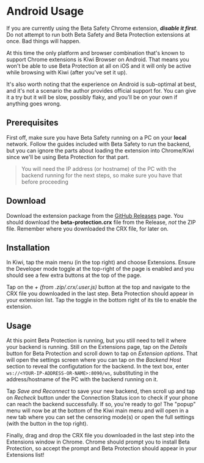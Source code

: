 # Android Usage

<Note type="danger">

If you are currently using the Beta Safety Chrome extension, ***disable it first***. Do not attempt to run both Beta Safety and Beta Protection extensions at once. Bad things will happen.

</Note>

At this time the only platform and browser combination that's known to support Chrome extensions is Kiwi Browser on Android. That means you won't be able to use Beta Protection at all on iOS and it will only be active while browsing with Kiwi (after you've set it up).

It's also worth noting that the experience on Android is sub-optimal at best, and it's not a scenario the author provides official support for. You can give it a try but it will be slow, possibly flaky, and you'll be on your own if anything goes wrong.

## Prerequisites

First off, make sure you have Beta Safety running on a PC on your **local** network. Follow the guides included with Beta Safety to run the backend, but you can ignore the parts about loading the extension into Chrome/Kiwi since we'll be using Beta Protection for that part.

> You will need the IP address (or hostname) of the PC with the backend running for the next steps, so make sure you have that before proceeding

## Download

Download the extension package from the [GitHub Releases](https://github.com/silveredgold/beta-protection/releases) page. You should download the **beta-protection.crx** file from the Release, _not_ the ZIP file. Remember where you downloaded the CRX file, for later on.

## Installation

In Kiwi, tap the main menu (in the top right) and choose Extensions. Ensure the Developer mode toggle at the top-right of the page is enabled and you should see a few extra buttons at the top of the page.

Tap on the *+ (from .zip/.crx/.user.js)* button at the top and navigate to the CRX file you downloaded in the last step. Beta Protection should appear in your extension list. Tap the toggle in the bottom right of its tile to enable the extension. 

## Usage

At this point Beta Protection is running, but you still need to tell it where your backend is running. Still on the Extensions page, tap on the *Details* button for Beta Protection and scroll down to tap on *Extension options*. That will open the settings screen where you can tap on the *Backend Host* section to reveal the configutation for the backend. In the text box, enter `ws://<YOUR-IP-ADDRESS-OR-NAME>:8090/ws`, substituting in the address/hostname of the PC with the backend running on it. 

Tap *Save and Reconnect* to save your new backend, then scroll up and tap on *Recheck* button under the Connection Status icon to check if your phone can reach the backend successfully. If so, you're ready to go! The "popup" menu will now be at the bottom of the Kiwi main menu and will open in a new tab where you can set the censoring mode(s) or open the full settings (with the button in the top right).



Finally, drag and drop the CRX file you downloaded in the last step into the Extensions window in Chrome. Chrome should prompt you to install Beta Protection, so accept the prompt and Beta Protection should appear in your Extensions list!

